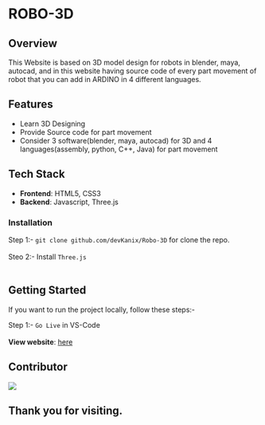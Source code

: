 # ROBO-3D

## Overview

This Website is based on 3D model design for robots in blender, maya, autocad, and in this website having source code of every part movement of robot that you can add in ARDINO in 4 different languages.

## Features

- Learn 3D Designing
- Provide Source code for part movement
- Consider 3 software(blender, maya, autocad) for 3D and 4 languages(assembly, python, C++, Java) for part movement

## Tech Stack

- **Frontend**: HTML5, CSS3
- **Backend**: Javascript, Three.js

### Installation

Step 1:- `git clone github.com/devKanix/Robo-3D` for clone the repo. <br></br>
Steo 2:- Install `Three.js` <br></br>

## Getting Started

If you want to run the project locally, follow these steps:-

Step 1:- `Go Live` in VS-Code <br></br>
**View website**: [here](https://sonal-jk.github.io/Robo-3D/)

## Contributor

<img src="https://contributors-img.web.app/image?repo=sonal-jk/Robo-3D"/>


## Thank you for visiting.
